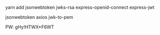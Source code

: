 yarn add jsonwebtoken jwks-rsa express-openid-connect express-jwt


jsonwebtoken axios jwk-to-pem

PW: gHy!HTWX*F6WT
